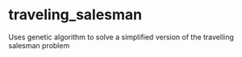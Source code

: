 traveling_salesman
==================

Uses genetic algorithm to solve a simplified version of the travelling salesman problem
